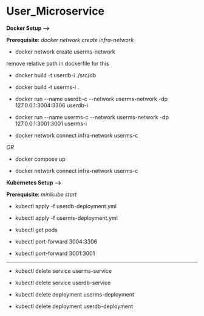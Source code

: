 # User_Microservice

**Docker Setup -->**

**Prerequisite**: _docker network create infra-network_

- docker network create userms-network

remove relative path in dockerfile for this
- docker build -t userdb-i ./src/db

- docker build -t userms-i .

- docker run --name userdb-c --network userms-network -dp 127.0.0.1:3004:3306 userdb-i

- docker run --name userms-c --network userms-network -dp 127.0.0.1:3001:3001 userms-i

- docker network connect infra-network userms-c

_OR_

- docker compose up

- docker network connect infra-network userms-c

**Kubernetes Setup -->**

**Prerequisite**: _minikube start_

- kubectl apply -f userdb-deployment.yml
  
- kubectl apply -f userms-deployment.yml

- kubectl get pods

- kubectl port-forward <dbpodname> 3004:3306

- kubectl port-forward <mspodname> 3001:3001

----------------------------------------------------

- kubectl delete service userms-service

- kubectl delete service userdb-service

- kubectl delete deployment userms-deployment

- kubectl delete deployment userdb-deployment
